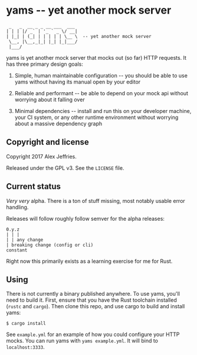 yams -- yet another mock server
===============================

```
 _   _  __ _ _ __ ___  ___ 
| | | |/ _` | '_ ` _ \/ __|
| |_| | (_| | | | | | \__ \  -- yet another mock server
 \__, |\__,_|_| |_| |_|___/
 |___/                     
```

yams is yet another mock server that mocks out (so far) HTTP requests.
It has three primary design goals:

1.  Simple, human maintainable configuration -- you should be able to use yams
    without having its manual open by your editor

2.  Reliable and performant -- be able to depend on your mock api without
    worrying about it falling over

3.  Minimal dependencies -- install and run this on your developer machine, your
    CI system, or any other runtime environment without worrying about a massive
    dependency graph

Copyright and license
---------------------

Copyright 2017 Alex Jeffries.

Released under the GPL v3.  See the `LICENSE` file.

Current status
--------------

_Very very_ alpha.  There is a ton of stuff missing, most notably usable error
handling.

Releases will follow roughly follow semver for the alpha releases:

    0.y.z
    | | |
    | | any change
    | breaking change (config or cli)
    constant

Right now this primarily exists as a learning exercise for me for Rust.

Using
-----

There is not currently a binary published anywhere.  To use yams, you'll need to
build it.  First, ensure that you have the Rust toolchain installed (`rustc` and
`cargo`).  Then clone this repo, and use cargo to build and install yams:

    $ cargo install

See `example.yml` for an example of how you could configure your HTTP
mocks.  You can run yams with `yams example.yml`.  It will bind to
`localhost:3333`.

